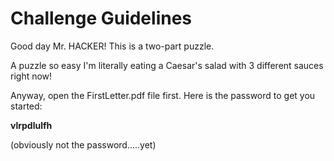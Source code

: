 # Challenge Guidelines
Good day Mr. HACKER! This is a two-part puzzle.

A puzzle so easy I'm literally eating a Caesar's salad with 3 different sauces right now!

Anyway, open the FirstLetter.pdf file first. Here is the password to get you started:

**vlrpdlulfh**

(obviously not the password.....yet)
